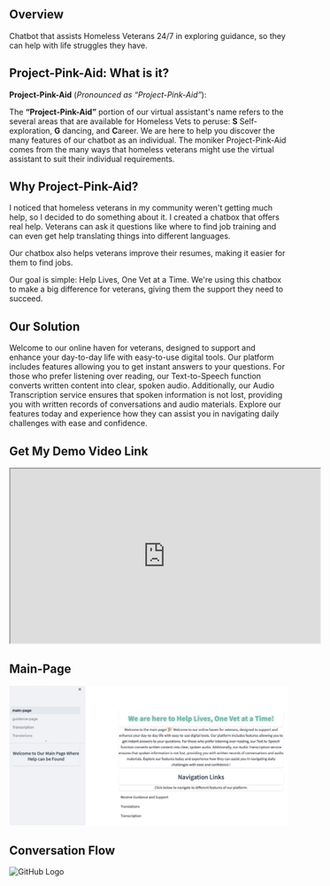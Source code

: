 
## Overview

Chatbot that assists Homeless Veterans 24/7 in exploring guidance, so they can help with life struggles they have. 

## Project-Pink-Aid: What is it?

**Project-Pink-Aid** (*Pronounced as “Project-Pink-Aid”*):

The **“Project-Pink-Aid”** portion of our virtual assistant's name refers to the several areas that are available for Homeless Vets to peruse: **S** Self-exploration, **G** dancing, and **C**areer. We are here to help you discover the many features of our chatbot as an individual. The moniker Project-Pink-Aid comes from the many ways that homeless veterans might use the virtual assistant to suit their individual requirements.


## Why Project-Pink-Aid? 

I noticed that homeless veterans in my community weren't getting much help, so I decided to do something about it. I created a chatbox that offers real help. Veterans can ask it questions like where to find job training and can even get help translating things into different languages.

Our chatbox also helps veterans improve their resumes, making it easier for them to find jobs.

Our goal is simple: Help Lives, One Vet at a Time. We're using this chatbox to make a big difference for veterans, giving them the support they need to succeed.

## Our Solution

Welcome to our online haven for veterans, designed to support and enhance your day-to-day life with easy-to-use digital tools. Our platform includes features allowing you to get instant answers to your questions. For those who prefer listening over reading, our Text-to-Speech function converts written content into clear, spoken audio. Additionally, our Audio Transcription service ensures that spoken information is not lost, providing you with written records of conversations and audio materials. Explore our features today and experience how they can assist you in navigating daily challenges with ease and confidence.

## Get My Demo Video Link
<iframe width="560" height="315" src="https://www.youtube.com/embed/LI7W1GFMf9M?si=_MFGjPrhmOl0LZFH? autoplay=1&mute=1" title="YouTube video player"  allow="accelerometer; autoplay; clipboard-write; encrypted-media; gyroscope; picture-in-picture; web-share" referrerpolicy="strict-origin-when-cross-origin" allowfullscreen></iframe>

## Main-Page 
![alt text](image.png)

## Conversation Flow

![GitHub Logo](/ConversationFlow.png) 

<!--
[![IMAGE ALT TEXT HERE](/CASExplorer.png)](https://youtu.be/Sa3w50Kn6TY)
-->
